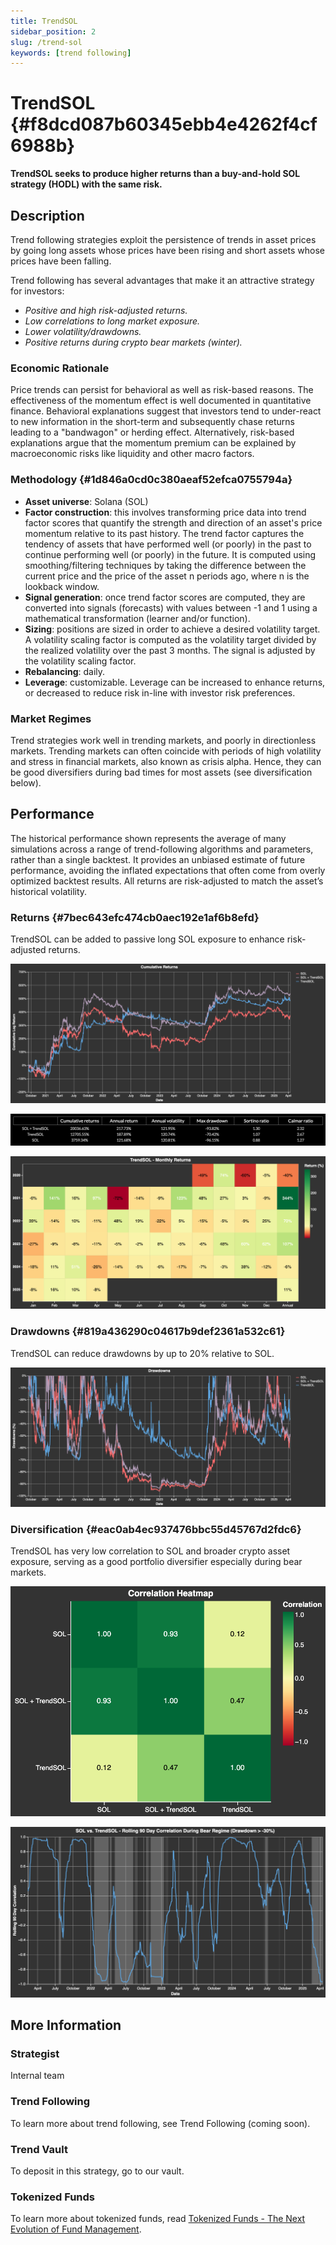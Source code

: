 ```yaml
---
title: TrendSOL
sidebar_position: 2
slug: /trend-sol
keywords: [trend following]
---
```




# TrendSOL {#f8dcd087b60345ebb4e4262f4cf6988b}


**TrendSOL seeks to produce higher returns than a buy-and-hold SOL strategy (HODL) with the same risk.**


## Description


Trend following strategies exploit the persistence of trends in asset prices by going long assets whose prices have been rising and short assets whose prices have been falling.


Trend following has several advantages that make it an attractive strategy for investors:

- _Positive and high risk-adjusted returns._
- _Low correlations to long market exposure._
- _Lower volatility/drawdowns._
- _Positive returns during crypto bear markets (winter)._

### Economic Rationale


Price trends can persist for behavioral as well as risk-based reasons. The effectiveness of the momentum effect is well documented in quantitative finance. Behavioral explanations suggest that investors tend to under-react to new information in the short-term and subsequently chase returns leading to a "bandwagon" or herding effect. Alternatively, risk-based explanations argue that the momentum premium can be explained by macroeconomic risks like liquidity and other macro factors. 


### Methodology {#1d846a0cd0c380aeaf52efca0755794a}

- **Asset universe**: Solana (SOL)
- **Factor construction**: this involves transforming price data into trend factor scores that quantify the strength and direction of an asset's price momentum relative to its past history. The trend factor captures the tendency of assets that have performed well (or poorly) in the past to continue performing well (or poorly) in the future. It is computed using smoothing/filtering techniques by taking the difference between the current price and the price of the asset n periods ago, where n is the lookback window.
- **Signal generation**: once trend factor scores are computed, they are converted into signals (forecasts) with values between -1 and 1 using a mathematical transformation (learner and/or function).
- **Sizing**: positions are sized in order to achieve a desired volatility target. A volatility scaling factor is computed as the volatility target divided by the realized volatility over the past 3 months. The signal is adjusted by the volatility scaling factor.
- **Rebalancing**: daily.
- **Leverage**: customizable. Leverage can be increased to enhance returns, or decreased to reduce risk in-line with investor risk preferences.

### Market Regimes


Trend strategies work well in trending markets, and poorly in directionless markets. Trending markets can often coincide with periods of high volatility and stress in financial markets, also known as crisis alpha. Hence, they can be good diversifiers during bad times for most assets (see diversification below).


## Performance


The historical performance shown represents the average of many simulations across a range of trend-following algorithms and parameters, rather than a single backtest. It provides an unbiased estimate of future performance, avoiding the inflated expectations that often come from overly optimized backtest results. All returns are risk-adjusted to match the asset’s historical volatility.


### Returns {#7bec643efc474cb0aec192e1af6b8efd}


TrendSOL can be added to passive long SOL exposure to enhance risk-adjusted returns. 


![](./trend-sol.1d846a0c-d0c3-80d2-a801-dcae7a894f22.png)


![](./trend-sol.1d846a0c-d0c3-80d8-81a3-e4aaf832ec9c.png)


![](./trend-sol.1d846a0c-d0c3-8082-8704-e3e48ee84730.png)


### Drawdowns {#819a436290c04617b9def2361a532c61}


TrendSOL can reduce drawdowns by up to 20% relative to SOL.


![](./trend-sol.1d846a0c-d0c3-8061-8dac-d99727aa141b.png)


### Diversification {#eac0ab4ec937476bbc55d45767d2fdc6}


TrendSOL has very low correlation to SOL and broader crypto asset exposure, serving as a good portfolio diversifier especially during bear markets.


![](./trend-sol.1d846a0c-d0c3-80c2-91af-e3291891f4e0.png)


![](./trend-sol.1d846a0c-d0c3-80d6-a2f1-e96d026e53c2.png)


## More Information


### Strategist


Internal team


### Trend Following


To learn more about trend following, see Trend Following (coming soon).


### Trend Vault


To deposit in this strategy, go to our vault.


### Tokenized Funds


To learn more about tokenized funds, read [Tokenized Funds - The Next Evolution of Fund Management](/tokenized-funds).

